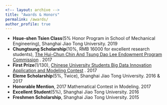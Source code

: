 ```yaml
---
<!-- layout: archive -->
title: "Awards & Honors"
permalink: /awards/
author_profile: true
---
```

* **Hsue-shen Tsien Class**(5% Honor Program in School of Mechanical Engineering), Shanghai Jiao Tong University. 2019
* **Chungtsung Scholarship**(10%, RMB 16000 for excellent research students), [The Hui-Chun Chin And Tsung Dao Lee Endowment Program Commission](http://junzheng.lib.sjtu.edu.cn/) . 2017
* **First Prize**(1/130), [Chinese University Students Big Data Innovation Application and Modeling Contest](https://zhuangdingyi.github.io/files/chinatel.jpg) . 2017
* **Eleme Scholarship**(5%, Twice), Shanghai Jiao Tong University. 2016 & 2017
* **Honorable Mention**, 2017 Mathematical Contest in Modeling. 2017
* **Excellent Student**(5%), Shanghai Jiao Tong University. 2016
* **Freshmen Scholarship**, Shanghai Jiao Tong University. 2015